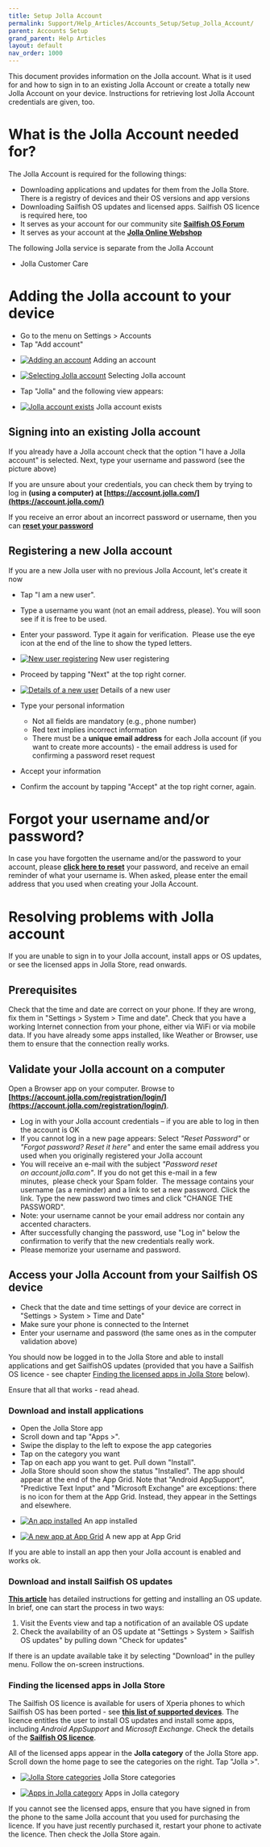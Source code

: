 ```yaml
---
title: Setup Jolla Account
permalink: Support/Help_Articles/Accounts_Setup/Setup_Jolla_Account/
parent: Accounts Setup
grand_parent: Help Articles
layout: default
nav_order: 1000
---
```


This document provides information on the Jolla account. What is it used for and how to sign in to an existing Jolla Account or create a totally new Jolla Account on your device. Instructions for retrieving lost Jolla Account credentials are given, too.


# What is the Jolla Account needed for?

The Jolla Account is required for the following things:

* Downloading applications and updates for them from the Jolla Store. There is a registry of devices and their OS versions and app versions
* Downloading Sailfish OS updates and licensed apps. Sailfish OS licence is required here, too
* It serves as your account for our community site **[Sailfish OS Forum](https://forum.sailfishos.org/)**
* It serves as your account at the **[Jolla Online Webshop](https://shop.jolla.com)**

The following Jolla service is separate from the Jolla Account

* Jolla Customer Care



# Adding the Jolla account to your device


* Go to the menu on Settings > Accounts
* Tap "Add account"


<div class="flex-images" markdown="1">

* <a href="New-account.png"><img src="New-account.png" alt="Adding an account"></a>
  <span class="md_figcaption">
    Adding an account
  </span>

* <a href="Jolla-account.png"><img src="Jolla-account.png" alt="Selecting Jolla account"></a>
  <span class="md_figcaption">
    Selecting Jolla account
  </span>
</div>

* Tap "Jolla" and the following view appears:

<div class="flex-images" markdown="1">

* <a href="Existing-account.png" class="narrow-image"><img src="Existing-account.png" alt="Jolla account exists"></a>
  <span class="md_figcaption">
    Jolla account exists
  </span>
</div>



## Signing into an existing Jolla account


If you already have a Jolla account check that the option "I have a Jolla account" is selected.
Next, type your username and password (see the picture above)

If you are unsure about your credentials, you can check them by trying to log in **(using a computer) at [https://account.jolla.com/](https://account.jolla.com/)**

If you receive an error about an incorrect password or username, then you can **[reset your password](https://account.jolla.com/registration/password/reset/)**



## Registering a new Jolla account


If you are a new Jolla user with no previous Jolla Account, let's create it now

* Tap "I am a new user".
* Type a username you want (not an email address, please). You will soon see if it is free to be used.

* Enter your password. Type it again for verification.  Please use the eye icon at the end of the line to show the typed letters.

<div class="flex-images" markdown="1">

* <a href="New-user.png" class="narrow-image"><img src="New-user.png" alt="New user registering"></a>
  <span class="md_figcaption">
    New user registering
  </span>
</div>

* Proceed by tapping "Next" at the top right corner.

<div class="flex-images" markdown="1">

* <a href="New-user-details.png" class="narrow-image"><img src="New-user-details.png" alt="Details of a new user"></a>
  <span class="md_figcaption">
    Details of a new user
  </span>
</div>

* Type your personal information
   * Not all fields are mandatory (e.g., phone number)
   * Red text implies incorrect information
   * There must be a **unique email address** for each Jolla account (if you want to create more accounts) - the email address is used for confirming a password reset request

* Accept your information
* Confirm the account by tapping "Accept" at the top right corner, again.



# Forgot your username and/or password?

In case you have forgotten the username and/or the password to your account, please **[click here to reset](https://account.jolla.com/registration/password/reset/)** your password, and receive an email reminder of what your username is.
When asked, please enter the email address that you used when creating your Jolla Account.






# Resolving problems with Jolla account

If you are unable to sign in to your Jolla account, install apps or OS updates, or see the licensed apps in Jolla Store, read onwards.

## Prerequisites

Check that the time and date are correct on your phone. If they are wrong, fix them in "Settings > System > Time and date".
Check that you have a working Internet connection from your phone, either via WiFi or via mobile data. If you have already some apps installed, like Weather or Browser, use them to ensure that the connection really works.


## Validate your Jolla account on a computer

Open a Browser app on your computer. Browse to **[https://account.jolla.com/registration/login/](https://account.jolla.com/registration/login/)**.

* Log in with your Jolla account credentials – if you are able to log in then the account is OK
* If you cannot log in a new page appears: Select _"Reset Password"_ or _"Forgot password? Reset it here"_ and enter the same email address you used when you originally registered your Jolla account
* You will receive an e-mail with the subject _"Password reset on account.jolla.com"_. If you do not get this e-mail in a few minutes,  please check your Spam folder.  The message contains your username (as a reminder) and a link to set a new password. Click the link. Type the new password two times and click "CHANGE THE PASSWORD".
* Note: your username cannot be your email address nor contain any accented characters.
* After successfully changing the password, use "Log in" below the confirmation to verify that the new credentials really work.
* Please memorize your username and password.

## Access your Jolla Account from your Sailfish OS device

* Check that the date and time settings of your device are correct in "Settings > System > Time and Date"
* Make sure your phone is connected to the Internet
* Enter your username and password (the same ones as in the computer validation above)

You should now be logged in to the Jolla Store and able to install applications and get SailfishOS updates (provided that you have a Sailfish OS licence - see chapter [Finding the licensed apps in Jolla Store](#finding-the-licensed-apps-in-Jolla-Store) below).

Ensure that all that works - read ahead.

### Download and install applications

* Open the Jolla Store app
* Scroll down and tap "Apps >".
* Swipe the display to the left to expose the app categories
* Tap on the category you want
* Tap on each app you want to get. Pull down "Install".
* Jolla Store should soon show the status "Installed". The app should appear at the end of the App Grid. Note that "Android AppSupport", "Predictive Text Input" and "Microsoft Exchange" are exceptions: there is no icon for them at the App Grid. Instead, they appear in the Settings and elsewhere.

<div class="flex-images" markdown="1">

* <a href="JollaStore_app_installed.png"><img src="JollaStore_app_installed.png" alt="An app installed"></a>
  <span class="md_figcaption">
    An app installed
  </span>
  
* <a href="AppGrid_app_installed.png"><img src="AppGrid_app_installed.png" alt="A new app at App Grid"></a>
  <span class="md_figcaption">
    A new app at App Grid
  </span>
  
</div>

If you are able to install an app then your Jolla account is enabled and works ok.

### Download and install Sailfish OS updates

**[This article](/Support/Help_Articles/Updating_Sailfish_OS/)** has detailed instructions for getting and installing an OS update. In brief, one can start the process in two ways:

1.  Visit the Events view and tap a notification of an available OS update
2.  Check the availability of an OS update at "Settings > System > Sailfish OS updates" by pulling down "Check for updates"

If there is an update available take it by selecting "Download" in the pulley menu. Follow the on-screen instructions.

### Finding the licensed apps in Jolla Store

The Sailfish OS licence is available for users of Xperia phones to which Sailfish OS has been ported - see **[this list of supported devices](/Support/Supported_Devices/)**. The licence entitles the user to install OS updates and install some apps, including _Android AppSupport_ and _Microsoft Exchange_. Check the details of the **[Sailfish OS licence](/Support/Help_Articles/Sailfish_OS_Licence/)**.

All of the licensed apps appear in the **Jolla category** of the Jolla Store app. Scroll down the home page to see the categories on the right. Tap "Jolla >".

<div class="flex-images" markdown="1">

* <a href="JollaStore_categories.png"><img src="JollaStore_categories.png" alt="Jolla Store categories"></a>
  <span class="md_figcaption">
    Jolla Store categories
  </span>
  
* <a href="AppGrid_app_installed.png"><img src="AppGrid_app_installed.png" alt="Apps in Jolla category"></a>
  <span class="md_figcaption">
    Apps in Jolla category
  </span>
  
</div>

If you cannot see the licensed apps, ensure that you have signed in from the phone to the same Jolla account that you used for purchasing the licence. If you have just recently purchased it, restart your phone to activate the licence. Then check the Jolla Store again.


